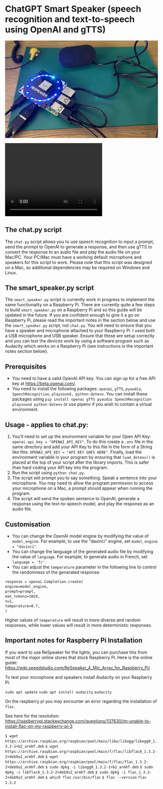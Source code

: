 # ChatGPT Smart Speaker (speech recognition and text-to-speech using OpenAI and gTTS)

![Jeff the smart speaker](images/pi.jpg)

<video width="320" height="240" controls>
  <source src="videos/speaker-jeff.mp4" type="video/mp4">
  Your browser does not support the video tag.
</video>


## The chat.py script

The `chat.py` script allows you to use speech recognition to input a prompt, send the prompt to OpenAI to generate a response, and then use gTTS to convert the response to an audio file and play the audio file on your Mac/PC. Your PC/Mac must have a working default microphone and speakers for this script to work. Please note that this script was designed on a Mac, so additional dependencies may be required on Windows and Linux. 

## The smart_speaker.py script

The `smart_speaker.py` script is currently work in progress to implement the same functionality on a Raspberry Pi. There are currently quite a few steps to build `smart_speaker.py` on a Raspberry Pi and so this guide will be updated in the future. If you are confident enough to give it a go on Raspberry Pi, please read the important notes in the section below and use the `smart_speaker.py` script, not `chat.py`. You will need to ensure that you have a speaker and microphone attached to your Raspberry Pi. I used both a USB microphone and USB speaker. Ensure that these are setup correctly and you can test the devices work by using a software program such as Audacity which works on a Raspberry Pi (see instructions in the important notes section below).

## Prerequisites

- You need to have a valid OpenAI API key. You can sign up for a free API key at https://beta.openai.com/.
- You need to install the following packages: `openai`, `gTTS`, `pyaudio`, `SpeechRecognition`, `playsound, python-dotenv`. You can install these packages using `pip install openai gTTS pyaudio SpeechRecognition playsound python-dotenv` or use pipenv if you wish to contain a virtual environment.

## Usage - applies to chat.py:

1. You'll need to set up the environment variable for your Open API Key: `openai.api_key = "OPENAI_API_KEY"`. To do this create a `.env` file in the same directory and add your API Key to this file in the form of a String like this: `OPENAI_API_KEY = "API KEY GOES HERE"`. Finally, load the environment variable in your program by ensuring that `load_dotenv()` is placed at the top of your script after the library imports. This is safer than hard coding your API key into the program.
2. Run the script using `python chat.py`.
3. The script will prompt you to say something. Speak a sentence into your microphone. You may need to allow the program permission to access your microphone on a Mac, a prompt should appear when running the program.
4. The script will send the spoken sentence to OpenAI, generate a response using the text-to-speech model, and play the response as an audio file.

## Customisation

- You can change the OpenAI model engine by modifying the value of `model_engine`. For example, to use the "davinci" engine, set `model_engine = "davinci"`.
- You can change the language of the generated audio file by modifying the value of `language`. For example, to generate audio in French, set `language = 'fr'`.
- You can adjust the `temperature` parameter in the following line to control the randomness of the generated response:

```
response = openai.Completion.create(
engine=model_engine,
prompt=prompt,
max_tokens=1024,
n=1,
temperature=0.7,
)
```

Higher values of `temperature` will result in more diverse and random responses, while lower values will result in more deterministic responses.


## Important notes for Raspberry Pi Installation

If you want to use ReSpeaker for the lights, you can purchase this from most of the major online stores that stock Raspberry Pi. 
Here is the online guide: https://wiki.seeedstudio.com/ReSpeaker_4_Mic_Array_for_Raspberry_Pi/

To test your microphone and speakers install Audacity on your Raspberry Pi:

`sudo apt update`
`sudo apt install audacity`
`audacity`

On the raspberry pi you may encounter an error regarding the installation of `flac`.

See here for the resolution: https://raspberrypi.stackexchange.com/questions/137630/im-unable-to-install-flac-on-my-raspberry-pi-3
 
`$ wget https://archive.raspbian.org/raspbian/pool/main/libo/libogg/libogg0_1.3.2-1+b2_armhf.deb`
`$ wget https://archive.raspbian.org/raspbian/pool/main/f/flac/libflac8_1.3.2-2+deb9u2_armhf.deb`
`$ wget https://archive.raspbian.org/raspbian/pool/main/f/flac/flac_1.3.2-2+deb9u2_armhf.deb`
`$ sudo dpkg -i libogg0_1.3.2-1+b2_armhf.deb`
`$ sudo dpkg -i libflac8_1.3.2-2+deb9u2_armhf.deb` 
`$ sudo dpkg -i flac_1.3.2-2+deb9u2_armhf.deb`
`$ which flac`
`/usr/bin/flac`
`$ flac --version`
`flac 1.3.2`

